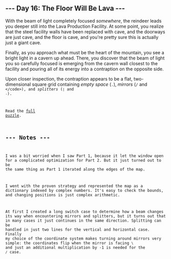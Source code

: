 ## --- Day 16: The Floor Will Be Lava ---
With the beam of light completely focused <em>somewhere</em>, the reindeer leads you deeper still into the Lava Production Facility. At some point, you realize that the steel facility walls have been replaced with cave, and the doorways are just cave, and the floor is cave, and you're pretty sure this is actually just a giant cave.

Finally, as you approach what must be the heart of the mountain, you see a bright light in a cavern up ahead. There, you discover that the beam of light you so carefully focused is emerging from the cavern wall closest to the facility and pouring all of its energy into a contraption on the opposite side.

Upon closer inspection, the contraption appears to be a flat, two-dimensional square grid containing <em>empty space</em> (<code>.</code>), <em>mirrors</em> (<code>/</code> and <code>\</code>), and <em>splitters</em> (<code>|</code> and <code>-</code>).

Read the [full puzzle](https://adventofcode.com/2023/day/16).

##  --- Notes ---
I was a bit worried when I saw Part 1, because it let the window open for a complicated optimization
for Part 2. But it just turned out to be the same thing as Part 1 iterated along the edges of the map. 

I went with the proven strategy and represented the map as a dictionary indexed by complex numbers. It's
easy to check the bounds, and changing positions is just complex arithmetic.

At first I created a long switch case to determine how a beam changes its way when encountering
mirrors and splitters, but it turns out that in many cases it just continues in the same direction.
Splitting can be handled in just two lines for the vertical and horizontal case. Finally my choice of 
the coordinate system makes turning around mirrors very simple: the coordinates flip when the mirror 
is facing `\` and just an additional multiplication by -1 is needed for the `/` case.

